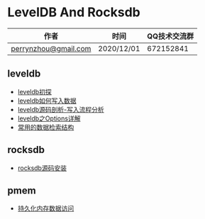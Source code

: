# LevelDB  And Rocksdb

| 作者 | 时间 |QQ技术交流群 |
| ------ | ------ |------ |
| perrynzhou@gmail.com |2020/12/01 |672152841 |



## leveldb
-  [leveldb初探](./document/md/leveldb初探.md)
-  [leveldb如何写入数据](./document/md/leveldb如何写入数据.md)
-  [leveldb源码剖析-写入流程分析](./document/md/leveldb源码剖析-写入流程分析.md)
-  [leveldb之Options详解](./document/md/leveldb之Options详解.md)
-  [常用的数据检索结构](./document/md/常用的数据检索结构.md)

## rocksdb
-  [rocksdb源码安装](./document/md/rocksdb源码安装.md)


## pmem
-  [持久化内存数据访问](./document/md/持久化内存数据访问.md)